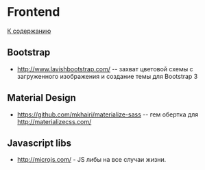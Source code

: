 # Frontend

[К содержанию](/readme.md)

## Bootstrap

 - http://www.lavishbootstrap.com/ -- захват цветовой схемы с загруженного изображения и создание темы для Bootstrap 3

## Material Design

 - https://github.com/mkhairi/materialize-sass -- гем обертка для http://materializecss.com/

## Javascript libs

 - http://microjs.com/  - JS либы на все случаи жизни.
